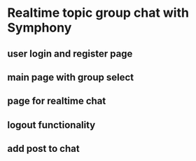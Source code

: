 # Realtime topic group chat with Symphony

## user login and register page
## main page with group select
## page for realtime chat
## logout functionality
## add post to chat